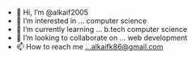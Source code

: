 - 👋 Hi, I’m @alkaif2005
- 👀 I’m interested in ... computer science
- 🌱 I’m currently learning ... b.tech computer science
- 💞️ I’m looking to collaborate on ... web development
- 📫 How to reach me ...alkaifk86@gmail.com

<!---
alkaif2005/alkaif2005 is a ✨ special ✨ repository because its `README.md` (this file) appears on your GitHub profile.
You can click the Preview link to take a look at your changes.
--->
